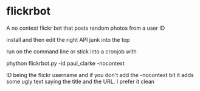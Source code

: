 # flickrbot
A no context flickr bot that posts random photos from a user ID

install and then edit the right API junk into the top

run on the command line or stick into a cronjob with 

phython flickrbot.py -id paul_clarke -nocontext

ID being the flickr username and if you don't add the -nocontext bit it adds some ugly text saying the title and the URL. I prefer it clean
